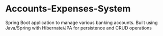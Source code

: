 # Accounts-Expenses-System

Spring Boot application to manage various banking accounts. Built using Java/Spring with Hibernate/JPA for persistence and CRUD operations
